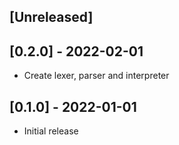 ## [Unreleased]


## [0.2.0] - 2022-02-01

- Create lexer, parser and interpreter

## [0.1.0] - 2022-01-01

- Initial release
